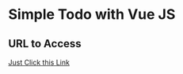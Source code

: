 # Simple Todo with Vue JS

## URL to Access
[Just Click this Link](http://simple-todo-vue.surge.sh "Simple Todo Vue")
